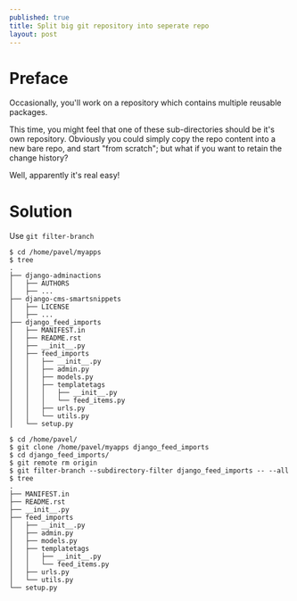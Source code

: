 ```yaml
---
published: true
title: Split big git repository into seperate repo
layout: post
---
```

# Preface
Occasionally, you'll work on a repository which contains multiple reusable packages.

This time, you might feel that one of these sub-directories should be it's own repository. Obviously you could simply copy the repo content into a new bare repo, and start "from scratch"; but what if you want to retain the change history?

Well, apparently it's real easy!

# Solution

Use `git filter-branch`

    $ cd /home/pavel/myapps 
    $ tree
    .
    ├── django-adminactions
    │   ├── AUTHORS
    │   ├── ...
    ├── django-cms-smartsnippets
    │   ├── LICENSE
    │   ├── ...
    ├── django_feed_imports
    │   ├── MANIFEST.in
    │   ├── README.rst
    │   ├── __init__.py
    │   ├── feed_imports
    │   │   ├── __init__.py
    │   │   ├── admin.py
    │   │   ├── models.py
    │   │   ├── templatetags
    │   │   │   ├── __init__.py
    │   │   │   └── feed_items.py
    │   │   ├── urls.py
    │   │   └── utils.py
    │   └── setup.py

    $ cd /home/pavel/
    $ git clone /home/pavel/myapps django_feed_imports
    $ cd django_feed_imports/
    $ git remote rm origin
    $ git filter-branch --subdirectory-filter django_feed_imports -- --all
    $ tree
    .
    ├── MANIFEST.in
    ├── README.rst
    ├── __init__.py
    ├── feed_imports
    │   ├── __init__.py
    │   ├── admin.py
    │   ├── models.py
    │   ├── templatetags
    │   │   ├── __init__.py
    │   │   └── feed_items.py
    │   ├── urls.py
    │   └── utils.py
    └── setup.py